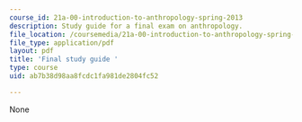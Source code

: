 ```yaml
---
course_id: 21a-00-introduction-to-anthropology-spring-2013
description: Study guide for a final exam on anthropology.
file_location: /coursemedia/21a-00-introduction-to-anthropology-spring-2013/ab7b38d98aa8fcdc1fa981de2804fc52_MIT21A_00S13_Fnstudyg.pdf
file_type: application/pdf
layout: pdf
title: 'Final study guide '
type: course
uid: ab7b38d98aa8fcdc1fa981de2804fc52

---
```

None